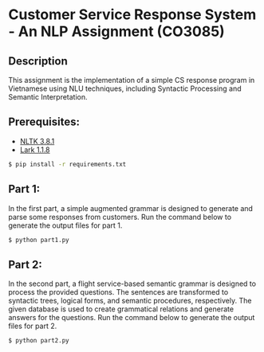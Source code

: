 # Customer Service Response System - An NLP Assignment (CO3085)

## Description

This assignment is the implementation of a simple CS response program in Vietnamese using NLU techniques, including Syntactic Processing and Semantic Interpretation.

## Prerequisites:
- [NLTK 3.8.1](http://www.nltk.org)
- [Lark 1.1.8](https://lark-parser.readthedocs.io/en/stable/)

```bash
$ pip install -r requirements.txt
```

## Part 1:

In the first part, a simple augmented grammar is designed to generate and parse some responses from customers. Run the command below to generate the output files for part 1.

```bash
$ python part1.py
```

## Part 2: 

In the second part, a flight service-based semantic grammar is designed to process the provided questions. The sentences are transformed to syntactic trees, logical forms, and semantic procedures, respectively. The given database is used to create grammatical relations and generate answers for the questions. Run the command below to generate the output files for part 2.

```bash
$ python part2.py
```
